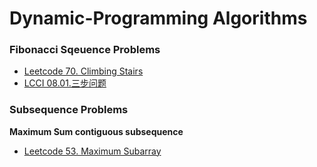 # Dynamic-Programming Algorithms
### Fibonacci Sqeuence Problems
- [Leetcode 70. Climbing Stairs](climbing_stairs.go)
- [LCCI 08.01.三步问题](climbing_stairs_v2.go)

### Subsequence Problems
**Maximum Sum contiguous subsequence**
- [Leetcode 53. Maximum Subarray](maximum_subarray.go)
